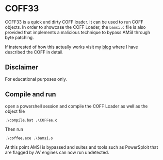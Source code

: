 # COFF33 


COFF33 is a quick and dirty COFF loader. It can be used to run COFF objects. In order to showcase the COFF Loader, the `bamsi.c` file is also provided that implements a malicious technique to bypass AMSI through byte patching.  

If insterested of how this actually works visit my <a href="https://xen0vas.github.io/Make-a-COFFee-relax-and-bypass-AMSI/">blog</a> where I have described the COFF in detail. 

## Disclaimer 

For educational purposes only.

## Compile and run 

open a powershell session and compile the COFF Loader as well as the object file

```
.\compile.bat .\COFFee.c
```

Then run 

```
.\coffee.exe .\bamsi.o
```

At this point AMSI is bypassed and suites and tools such as PowerSploit that are flagged by AV engines can now run undetected. 



